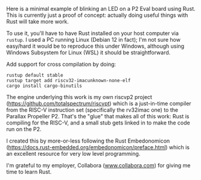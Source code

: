 Here is a minimal example of blinking an LED on a P2 Eval board using Rust. This is currently just a proof of concept: actually doing useful things with Rust will take more work.

To use it, you'll have to have Rust installed on your host computer via `rustup`. I used a PC running Linux (Debian 12 in fact); I'm not sure how easy/hard it would be to reproduce this under Windows, although using Windows Subsystem for Linux (WSL) it should be straightforward.

Add support for cross compilation by doing:
```
rustup default stable
rustup target add riscv32-imacunknown-none-elf
cargo install cargo-binutils
```

The engine underlying this work is my own riscvp2 project (https://github.com/totalspectrum/riscvpt) which is a just-in-time compiler from the RISC-V instruction set (specifically the rv32imac one) to the Parallax Propeller P2. That's the "glue" that makes all of this work: Rust is compiling for the RISC-V, and a small stub gets linked in to make the code run on the P2.

I created this by more-or-less following the Rust Embedonomicon (https://docs.rust-embedded.org/embedonomicon/preface.html) which is an excellent resource for very low level programming.

I'm grateful to my employer, Collabora (www.collabora.com) for giving me time to learn Rust.
